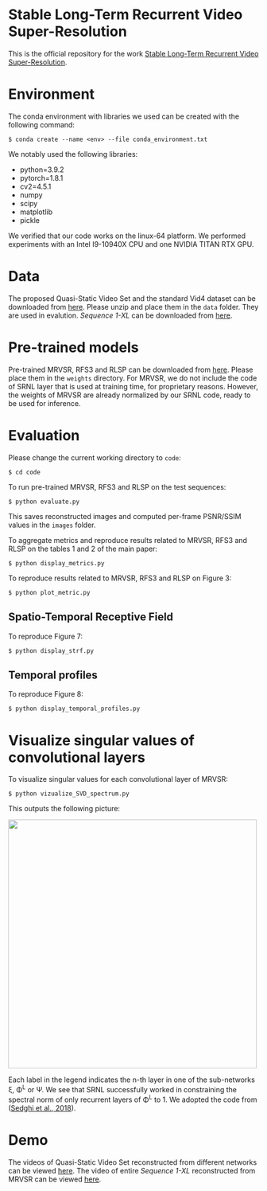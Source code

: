 # Stable Long-Term Recurrent Video Super-Resolution
This is the official repository for the work [Stable Long-Term Recurrent Video Super-Resolution](https://arxiv.org/abs/2112.08950).
# Environment
The conda environment with libraries we used can be created with the following command:

```
$ conda create --name <env> --file conda_environment.txt
```
We notably used the following libraries:
- python=3.9.2
- pytorch=1.8.1
- cv2=4.5.1
- numpy
- scipy
- matplotlib
- pickle

We verified that our code works on the linux-64 platform. We performed experiments with an Intel I9-10940X CPU and one NVIDIA TITAN RTX GPU.
# Data
The proposed Quasi-Static Video Set and the standard Vid4 dataset can be downloaded from [here](https://drive.google.com/drive/folders/1mbndVeCqdBs-flk-Z_s-ISJZISNYZ8XN?usp=sharing). Please unzip and place them in the `data` folder. They are used in evalution. *Sequence 1-XL* can be downloaded from [here](https://drive.google.com/file/d/1VKhLM8vjhFDgWy6f51yTI9dMaW1BVspe/view?usp=sharing).
# Pre-trained models
Pre-trained MRVSR, RFS3 and RLSP can be downloaded from [here](https://drive.google.com/drive/folders/1EzMWzV2sIJ4WYQycvedBoCqCNZP0BOD9?usp=sharing). Please place them in the `weights` directory.
For MRVSR, we do not include the code of SRNL layer that is used at training time, for proprietary reasons. However, the weights of MRVSR are already normalized by our SRNL code, ready to be used for inference. 
# Evaluation
Please change the current working directory to `code`:
```
$ cd code 
```

To run pre-trained MRVSR, RFS3 and RLSP on the test sequences:
```
$ python evaluate.py
```
This saves reconstructed images and computed per-frame PSNR/SSIM values in the `images` folder.

To aggregate metrics and reproduce results related to MRVSR, RFS3 and RLSP on the tables 1 and 2 of the main paper:
```
$ python display_metrics.py
```

To reproduce results related to MRVSR, RFS3 and RLSP on Figure 3:
```
$ python plot_metric.py
```
## Spatio-Temporal Receptive Field
To reproduce Figure 7:
```
$ python display_strf.py
```
## Temporal profiles
To reproduce Figure 8:
```
$ python display_temporal_profiles.py
```
# Visualize singular values of convolutional layers 
To visualize singular values for each convolutional layer of MRVSR:
```
$ python vizualize_SVD_spectrum.py
```
This outputs the following picture:

<img src="https://github.com/anonymous-for-research/anonymous-repo/blob/main/pictures/SVD_MRVSR.png" width="500">

Each label in the legend indicates the n-th layer in one of the sub-networks ξ, Φ<sup>L</sup> or Ψ. We see that SRNL successfully worked in constraining the spectral norm of only recurrent layers of Φ<sup>L</sup> to 1. We adopted the code from ([Sedghi et al., 2018](https://github.com/brain-research/conv-sv)). 
# Demo
The videos of Quasi-Static Video Set reconstructed from different networks can be viewed [here](https://drive.google.com/drive/folders/14lBWeaYjDfffZ5RW-jn4ox-67lXcHl9R?usp=sharing). The video of entire *Sequence 1-XL* reconstructed from MRVSR can be viewed [here](https://drive.google.com/file/d/1xv6sSdm1Hkm-0KFFvvuunn7-oSKYtk_H/view?usp=sharing).
